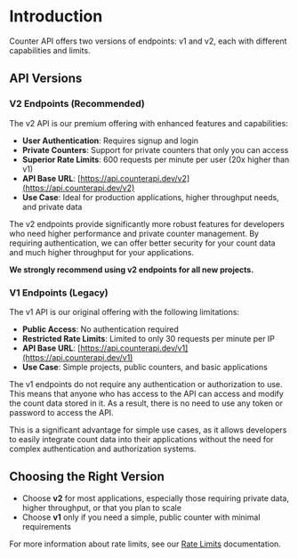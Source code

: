 # Introduction

Counter API offers two versions of endpoints: v1 and v2, each with different capabilities and limits.

## API Versions

### V2 Endpoints (Recommended)

The v2 API is our premium offering with enhanced features and capabilities:

- **User Authentication**: Requires signup and login
- **Private Counters**: Support for private counters that only you can access
- **Superior Rate Limits**: 600 requests per minute per user (20x higher than v1)
- **API Base URL**: [https://api.counterapi.dev/v2](https://api.counterapi.dev/v2)
- **Use Case**: Ideal for production applications, higher throughput needs, and private data

The v2 endpoints provide significantly more robust features for developers who need higher performance and private counter management. By requiring authentication, we can offer better security for your count data and much higher throughput for your applications.

**We strongly recommend using v2 endpoints for all new projects.**

### V1 Endpoints (Legacy)

The v1 API is our original offering with the following limitations:

- **Public Access**: No authentication required
- **Restricted Rate Limits**: Limited to only 30 requests per minute per IP
- **API Base URL**: [https://api.counterapi.dev/v1](https://api.counterapi.dev/v1)
- **Use Case**: Simple projects, public counters, and basic applications

The v1 endpoints do not require any authentication or authorization to use. This means that anyone who has access to the API can access and modify the count data stored in it. As a result, there is no need to use any token or password to access the API.

This is a significant advantage for simple use cases, as it allows developers to easily integrate count data into their applications without the need for complex authentication and authorization systems.

## Choosing the Right Version

- Choose **v2** for most applications, especially those requiring private data, higher throughput, or that you plan to scale
- Choose **v1** only if you need a simple, public counter with minimal requirements

For more information about rate limits, see our [Rate Limits](rate-limit.md) documentation.
